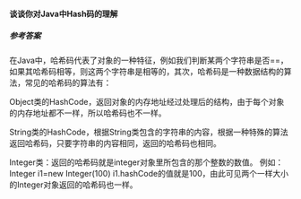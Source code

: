 #### 谈谈你对Java中Hash码的理解

##### 参考答案

在Java中，哈希码代表了对象的一种特征，例如我们判断某两个字符串是否==，如果其哈希码相等，则这两个字符串是相等的，其次，哈希码是一种数据结构的算法，常见的哈希码的算法有：

Object类的HashCode，返回对象的内存地址经过处理后的结构，由于每个对象的内存地址都不一样，所以哈希码也不一样。

String类的HashCode，根据String类包含的字符串的内容，根据一种特殊的算法返回哈希码，只要字符串的内容相同，返回的哈希码也相同。

Integer类：返回的哈希码就是integer对象里所包含的那个整数的数值。
例如：Integer i1=new Integer(100) i1.hashCode的值就是100，由此可见两个一样大小的Integer对象返回的哈希码也一样。